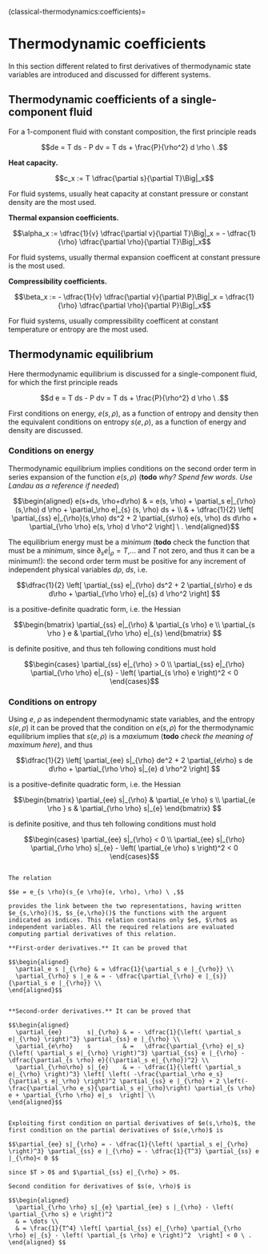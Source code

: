 <!--
```{article-info}
:author: basics
:date: "{sub-ref}`today`"
:read-time: "{sub-ref}`wordcount-minutes` min read"
```
-->

(classical-thermodynamics:coefficients)=
# Thermodynamic coefficients

In this section different related to first derivatives of thermodynamic state variables are introduced and discussed for different systems.

## Thermodynamic coefficients of a single-component fluid

For a 1-component fluid with constant composition, the first principle reads

$$de = T ds - P dv = T ds + \frac{P}{\rho^2} d \rho \ .$$

**Heat capacity.**

$$c_x := T \dfrac{\partial s}{\partial T}\Big|_x$$

For fluid systems, usually heat capacity at constant pressure or constant density are the most used.

**Thermal expansion coefficients.**

$$\alpha_x := \dfrac{1}{v} \dfrac{\partial v}{\partial T}\Big|_x = - \dfrac{1}{\rho} \dfrac{\partial \rho}{\partial T}\Big|_x$$

For fluid systems, usually thermal expansion coefficent at constant pressure is the most used.

**Compressibility coefficients.**

$$\beta_x := - \dfrac{1}{v} \dfrac{\partial v}{\partial P}\Big|_x = \dfrac{1}{\rho} \dfrac{\partial \rho}{\partial P}\Big|_x$$

For fluid systems, usually compressibility coefficent at constant temperature or entropy are the most used.


## Thermodynamic equilibrium

Here thermodynamic equilibrium is discussed for a single-component fluid, for which the first principle reads

$$d e = T ds - P dv = T ds + \frac{P}{\rho^2} d \rho \ .$$

First conditions on energy, $e(s, \rho)$, as a function of entropy and density then the equivalent conditions on entropy $s(e, \rho)$, as a function of energy and density are discussed.

### Conditions on energy

Thermodynamic equilibrium implies conditions on the second order term in series expansion of the function $e(s, \rho)$ (**todo** *why? Spend few words. Use Landau as a reference if needed*)

$$\begin{aligned}
  e(s+ds, \rho+d\rho) 
  & = e(s, \rho) + \partial_s e|_{\rho} (s,\rho) d \rho + \partial_\rho e|_{s} (s, \rho) ds + \\
  & + \dfrac{1}{2} \left[ \partial_{ss} e|_{\rho}(s,\rho) ds^2 + 2 \partial_{s\rho} e(s, \rho) ds d\rho + \partial_{\rho \rho} e(s, \rho) d \rho^2 \right] \ .
\end{aligned}$$

The equilibrium energy must be a *minimum* (**todo** check the function that must be a *minimum*, since $\partial_s e|_{\rho} = T$,... and $T$ not zero, and thus it can be a minimum!): the second order term must be positive for any increment of independent physical variables $d \rho$, $d s$, i.e.

$$\dfrac{1}{2} \left[ \partial_{ss} e|_{\rho} ds^2 + 2 \partial_{s\rho} e ds d\rho + \partial_{\rho \rho} e|_{s} d \rho^2 \right] $$

is a positive-definite quadratic form, i.e. the Hessian

$$\begin{bmatrix} \partial_{ss} e|_{\rho} & \partial_{s \rho} e \\ \partial_{s \rho } e & \partial_{\rho \rho} e|_{s} \end{bmatrix} $$

is definite positive, and thus teh following conditions must hold

$$\begin{cases}
  \partial_{ss} e|_{\rho} > 0 \\
  \partial_{ss} e|_{\rho} \partial_{\rho \rho} e|_{s} - \left( \partial_{s \rho} e \right)^2 < 0
\end{cases}$$

### Conditions on entropy

Using $e$, $\rho$ as independent thermodynamic state variables, and the entropy $s(e, \rho)$ it can be proved that the condition on $e(s, \rho)$ for the thermodynamic equilibrium implies that $s(e, \rho)$ is a *maxiumum* (**todo** *check the meaning of maximum here*), and thus

$$\dfrac{1}{2} \left[ \partial_{ee} s|_{\rho} de^2 + 2 \partial_{e\rho} s de d\rho + \partial_{\rho \rho} s|_{e} d \rho^2 \right] $$

is a positive-definite quadratic form, i.e. the Hessian

$$\begin{bmatrix} \partial_{ee} s|_{\rho} & \partial_{e \rho} s \\ \partial_{e \rho } s & \partial_{\rho \rho} s|_{e} \end{bmatrix} $$

is definite positive, and thus teh following conditions must hold

$$\begin{cases}
  \partial_{ee} s|_{\rho} < 0 \\
  \partial_{ee} s|_{\rho} \partial_{\rho \rho} s|_{e} - \left( \partial_{e \rho} s \right)^2 < 0
\end{cases}$$

```{dropdown} Relation between partial derivatives of $e(s,\rho)$ and $s(e,\rho)$

The relation

$$e = e_{s \rho}(s_{e \rho}(e, \rho), \rho) \ ,$$

provides the link between the two representations, having written $e_{s,\rho}()$, $s_{e,\rho}()$ the functions with the arguent indicated as indices. This relation contains only $e$, $\rho$ as independent variables. All the required relations are evaluated computing partial derivatives of this relation.

**First-order derivatives.** It can be proved that

$$\begin{aligned}
  \partial_e s |_{\rho} & = \dfrac{1}{\partial_s e |_{\rho}} \\
  \partial_{\rho} s |_e & = - \dfrac{\partial_{\rho} e |_{s}}{\partial_s e |_{\rho}} \\
\end{aligned}$$


**Second-order derivatives.** It can be proved that

$$\begin{aligned}
  \partial_{ee}       s|_{\rho} & = - \dfrac{1}{\left( \partial_s e|_{\rho} \right)^3} \partial_{ss} e |_{\rho} \\
  \partial_{e\rho}    s         & =   \dfrac{\partial_{\rho} e|_s}{\left( \partial_s e|_{\rho} \right)^3} \partial_{ss} e |_{\rho} - \dfrac{\partial_{s \rho} e}{(\partial_s e|_{\rho})^2} \\
  \partial_{\rho\rho} s|_{e}    & = - \dfrac{1}{\left( \partial_s e|_{\rho} \right)^3} \left[ \left( -\frac{\partial_\rho e_s}{\partial_s e|_\rho} \right)^2 \partial_{ss} e |_{\rho} + 2 \left(-\frac{\partial_\rho e_s}{\partial_s e|_\rho}\right) \partial_{s \rho} e + \partial_{\rho \rho} e|_s  \right] \\
\end{aligned}$$

```

```{dropdown} Equivalence of conditions on $e(s, \rho)$ and on $s(e, \rho)$ for thermodynamic equilibrium

Exploiting first condition on partial derivatives of $e(s,\rho)$, the first condition on the partial derivatives of $s(e,\rho)$ is

$$\partial_{ee} s|_{\rho} = - \dfrac{1}{\left( \partial_s e|_{\rho} \right)^3} \partial_{ss} e |_{\rho} = - \dfrac{1}{T^3} \partial_{ss} e |_{\rho}< 0 $$

since $T > 0$ and $\partial_{ss} e|_{\rho} > 0$.

Second condition for derivatives of $s(e, \rho)$ is

$$\begin{aligned}
  \partial_{\rho \rho} s|_{e} \partial_{ee} s |_{\rho} - \left( \partial_{\rho s} e \right)^2 
  & = \dots \\
  & = \frac{1}{T^4} \left[ \partial_{ss} e|_{\rho} \partial_{\rho \rho} e|_{s} - \left( \partial_{s \rho} e \right)^2  \right] < 0 \ .
\end{aligned} $$

```


<!--
<br>
**Relazioni tra coefficienti.**
<br>
-->
